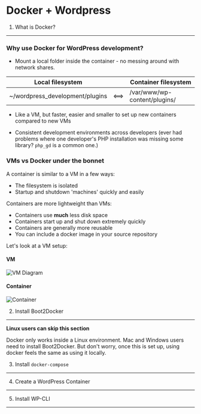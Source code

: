 Docker + Wordpress
==================

1. What is Docker?
------------------

### Why use Docker for WordPress development?

 - Mount a local folder inside the container - no messing around with network shares.

Local filesystem |    | Container filesystem
---------------- | -- | ----------------------
~/wordpress_development/plugins  | <==> | /var/www/wp-content/plugins/

 - Like a VM, but faster, easier and smaller to set up new containers compared to new VMs

 - Consistent development environments across developers (ever had problems where one developer's PHP installation was missing some library? `php_gd` is a common one.)

### VMs vs Docker under the bonnet

A container is similar to a VM in a few ways:
 - The filesystem is isolated
 - Startup and shutdown 'machines' quickly and easily

Containers are more lightweight than VMs:
 - Containers use **much** less disk space
 - Containers start up and shut down extremely quickly
 - Containers are generally more reusable
 - You can include a docker image in your source repository


Let's look at a VM setup:
#### VM
![VM Diagram](https://www.docker.com/sites/default/files/what-is-docker-diagram.png)

#### Container
![Container](https://www.docker.com/sites/default/files/what-is-vm-diagram.png)


2. Install Boot2Docker
----------------------
**Linux users can skip this section**

Docker only works inside a Linux environment. Mac and Windows users need to install Boot2Docker. But don't worry, once this is set up, using docker feels the same as using it locally.

3. Install `docker-compose`
---------------------------

4. Create a WordPress Container
-------------------------------

5. Install WP-CLI
-----------------
